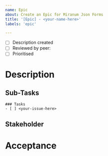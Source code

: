 ```yaml
---
name: Epic
about: Create an Epic for Miranum Json Forms
title: '[Epic] - <your-name-here>'
labels: 'epic'

---
```


- [ ] Description created
- [ ] Reviewed by peer: <tag-person-here>
- [ ] Prioritised

# Description
<!-- Describe the Epic -->

## Sub-Tasks
<!-- Please list the required features / subtasks for this epic here --> 
```[tasklist]
### Tasks
- [ ] <your-issue-here>
```

## Stakeholder
<!-- Who is the stakeholder which needs to be involved/consulted --> 

# Acceptance
<!-- What is required for this epic to be a success? --> 
